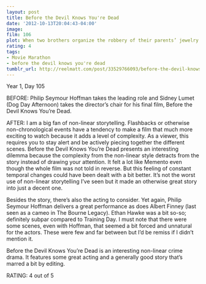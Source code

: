 ```yaml
---
layout: post
title: Before the Devil Knows You're Dead
date: '2012-10-13T20:04:43-04:00'
image: 
film: 106
plot: When two brothers organize the robbery of their parents’ jewelry store the job goes horribly wrong, triggering a series of events that sends them, their father and one brother’s wife hurtling towards a shattering climax.
rating: 4
tags:
- Movie Marathon
- before the devil knows you're dead
tumblr_url: http://reelmatt.com/post/33529766093/before-the-devil-knows-youre-dead
---
```


Year 1, Day 105

BEFORE: Philip Seymour Hoffman takes the leading role and Sidney Lumet (Dog Day Afternoon) takes the director’s chair for his final film, Before the Devil Knows You’re Dead.

AFTER: I am a big fan of non-linear storytelling. Flashbacks or otherwise non-chronological events have a tendency to make a film that much more exciting to watch because it adds a level of complexity. As a viewer, this requires you to stay alert and be actively piecing together the different scenes. Before the Devil Knows You’re Dead presents an interesting dilemma because the complexity from the non-linear style detracts from the story instead of drawing your attention. It felt a lot like Memento even though the whole film was not told in reverse. But this feeling of constant temporal changes could have been dealt with a bit better. It’s not the worst use of non-linear storytelling I’ve seen but it made an otherwise great story into just a decent one.

Besides the story, there’s also the acting to consider. Yet again, Philip Seymour Hoffman delivers a great performance as does Albert Finney (last seen as a cameo in The Bourne Legacy). Ethan Hawke was a bit so-so; definitely subpar compared to Training Day. I must note that there were some scenes, even with Hoffman, that seemed a bit forced and unnatural for the actors. These were few and far between but I’d be remiss if I didn’t mention it.

Before the Devil Knows You’re Dead is an interesting non-linear crime drama. It features some great acting and a generally good story that’s marred a bit by editing.

RATING: 4 out of 5
